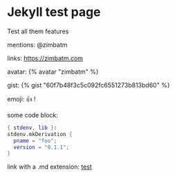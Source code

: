 # Jekyll test page

Test all them features

mentions: @zimbatm

links: https://zimbatm.com

avatar: {% avatar "zimbatm" %}

gist: {% gist "60f7b48f3c5c092fc6551273b813bd60" %}

emoji: :+1: !

some code block:

```nix
{ stdenv, lib }:
stdenv.mkDerivation {
  pname = "foo";
  version = "0.1.1";
}
```

link with a .md extension: [test](test.md)
